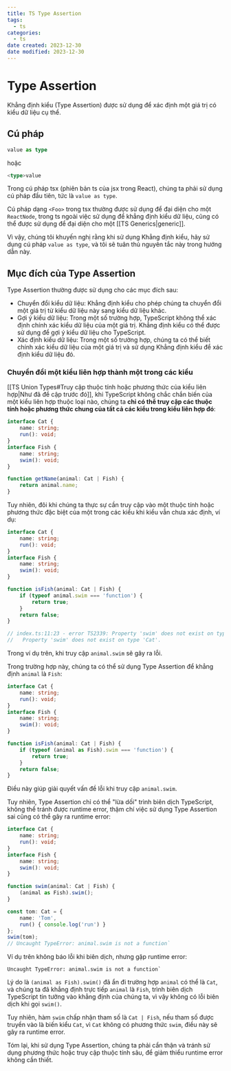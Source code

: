 ```yaml
---
title: TS Type Assertion
tags:
  - ts
categories:
  - ts
date created: 2023-12-30
date modified: 2023-12-30
---
```


# Type Assertion

Khẳng định kiểu (Type Assertion) được sử dụng để xác định một giá trị có kiểu dữ liệu cụ thể.

## Cú pháp

```ts
value as type
```

hoặc

```ts
<type>value
```

Trong cú pháp tsx (phiên bản ts của jsx trong React), chúng ta phải sử dụng cú pháp đầu tiên, tức là `value as type`.

Cú pháp dạng `<Foo>` trong tsx thường được sử dụng để đại diện cho một `ReactNode`, trong ts ngoài việc sử dụng để khẳng định kiểu dữ liệu, cũng có thể được sử dụng để đại diện cho một [[TS Generics|generic]].

Vì vậy, chúng tôi khuyến nghị rằng khi sử dụng Khẳng định kiểu, hãy sử dụng cú pháp `value as type`, và tôi sẽ tuân thủ nguyên tắc này trong hướng dẫn này.

## Mục đích của Type Assertion

Type Assertion thường được sử dụng cho các mục đích sau:

- Chuyển đổi kiểu dữ liệu: Khẳng định kiểu cho phép chúng ta chuyển đổi một giá trị từ kiểu dữ liệu này sang kiểu dữ liệu khác.
- Gợi ý kiểu dữ liệu: Trong một số trường hợp, TypeScript không thể xác định chính xác kiểu dữ liệu của một giá trị. Khẳng định kiểu có thể được sử dụng để gợi ý kiểu dữ liệu cho TypeScript.
- Xác định kiểu dữ liệu: Trong một số trường hợp, chúng ta có thể biết chính xác kiểu dữ liệu của một giá trị và sử dụng Khẳng định kiểu để xác định kiểu dữ liệu đó.

### Chuyển đổi một kiểu liên hợp thành một trong các kiểu

[[TS Union Types#Truy cập thuộc tính hoặc phương thức của kiểu liên hợp|Như đã đề cập trước đó]], khi TypeScript không chắc chắn biến của một kiểu liên hợp thuộc loại nào, chúng ta **chỉ có thể truy cập các thuộc tính hoặc phương thức chung của tất cả các kiểu trong kiểu liên hợp đó**:

```ts
interface Cat {
    name: string;
    run(): void;
}
interface Fish {
    name: string;
    swim(): void;
}

function getName(animal: Cat | Fish) {
    return animal.name;
}
```

Tuy nhiên, đôi khi chúng ta thực sự cần truy cập vào một thuộc tính hoặc phương thức đặc biệt của một trong các kiểu khi kiểu vẫn chưa xác định, ví dụ:

```ts
interface Cat {
    name: string;
    run(): void;
}
interface Fish {
    name: string;
    swim(): void;
}

function isFish(animal: Cat | Fish) {
    if (typeof animal.swim === 'function') {
        return true;
    }
    return false;
}

// index.ts:11:23 - error TS2339: Property 'swim' does not exist on type 'Cat | Fish'.
//   Property 'swim' does not exist on type 'Cat'.
```

Trong ví dụ trên, khi truy cập `animal.swim` sẽ gây ra lỗi.

Trong trường hợp này, chúng ta có thể sử dụng Type Assertion để khẳng định `animal` là `Fish`:

```ts
interface Cat {
    name: string;
    run(): void;
}
interface Fish {
    name: string;
    swim(): void;
}

function isFish(animal: Cat | Fish) {
    if (typeof (animal as Fish).swim === 'function') {
        return true;
    }
    return false;
}
```

Điều này giúp giải quyết vấn đề lỗi khi truy cập `animal.swim`.

Tuy nhiên, Type Assertion chỉ có thể "lừa dối" trình biên dịch TypeScript, không thể tránh được runtime error, thậm chí việc sử dụng Type Assertion sai cũng có thể gây ra runtime error:

```ts
interface Cat {
    name: string;
    run(): void;
}
interface Fish {
    name: string;
    swim(): void;
}

function swim(animal: Cat | Fish) {
    (animal as Fish).swim();
}

const tom: Cat = {
    name: 'Tom',
    run() { console.log('run') }
};
swim(tom);
// Uncaught TypeError: animal.swim is not a function`
```

Ví dụ trên không báo lỗi khi biên dịch, nhưng gặp runtime error:

```text
Uncaught TypeError: animal.swim is not a function`
```

Lý do là `(animal as Fish).swim()` đã ẩn đi trường hợp `animal` có thể là `Cat`, và chúng ta đã khẳng định trực tiếp `animal` là `Fish`, trình biên dịch TypeScript tin tưởng vào khẳng định của chúng ta, vì vậy không có lỗi biên dịch khi gọi `swim()`.

Tuy nhiên, hàm `swim` chấp nhận tham số là `Cat | Fish`, nếu tham số được truyền vào là biến kiểu `Cat`, vì `Cat` không có phương thức `swim`, điều này sẽ gây ra runtime error.

Tóm lại, khi sử dụng Type Assertion, chúng ta phải cẩn thận và tránh sử dụng phương thức hoặc truy cập thuộc tính sâu, để giảm thiểu runtime error không cần thiết.
